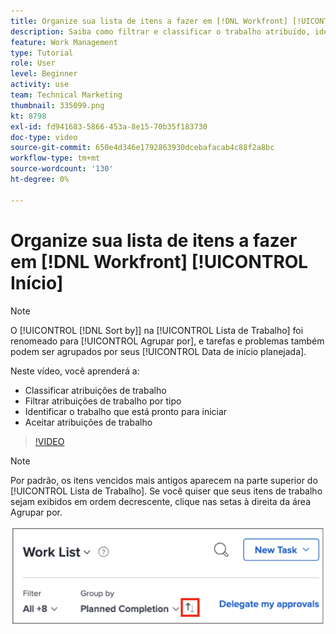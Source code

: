 ```yaml
---
title: Organize sua lista de itens a fazer em [!DNL Workfront] [!UICONTROL Início]
description: Saiba como filtrar e classificar o trabalho atribuído, identificar o trabalho pronto para iniciar e aceitar atribuições de trabalho em [!DNL  Workfront].
feature: Work Management
type: Tutorial
role: User
level: Beginner
activity: use
team: Technical Marketing
thumbnail: 335099.png
kt: 8798
exl-id: fd941683-5866-453a-8e15-70b35f183730
doc-type: video
source-git-commit: 650e4d346e1792863930dcebafacab4c88f2a8bc
workflow-type: tm+mt
source-wordcount: '130'
ht-degree: 0%

---
```


# Organize sua lista de itens a fazer em [!DNL Workfront] [!UICONTROL Início]

>[!NOTE]
>
>O [!UICONTROL [!DNL Sort by]] na [!UICONTROL Lista de Trabalho] foi renomeado para [!UICONTROL Agrupar por], e tarefas e problemas também podem ser agrupados por seus [!UICONTROL Data de início planejada].

Neste vídeo, você aprenderá a:

* Classificar atribuições de trabalho
* Filtrar atribuições de trabalho por tipo
* Identificar o trabalho que está pronto para iniciar
* Aceitar atribuições de trabalho

>[!VIDEO](https://video.tv.adobe.com/v/335099/?quality=12&learn=on)

>[!NOTE]
>
>Por padrão, os itens vencidos mais antigos aparecem na parte superior do [!UICONTROL Lista de Trabalho]. Se você quiser que seus itens de trabalho sejam exibidos em ordem decrescente, clique nas setas à direita da área Agrupar por.

![Imagem de uma tela mostrando sua lista de trabalho agrupada por data de vencimento.](assets/work-list-arrows.png)
